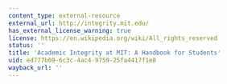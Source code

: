 ```yaml
---
content_type: external-resource
external_url: http://integrity.mit.edu/
has_external_license_warning: true
license: https://en.wikipedia.org/wiki/All_rights_reserved
status: ''
title: 'Academic Integrity at MIT: A Handbook for Students'
uid: ed777b09-6c3c-4ac4-9759-25fa4417f1e8
wayback_url: ''
---
```

